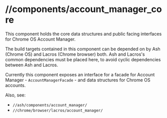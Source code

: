 # //components/account_manager_core

This component holds the core data structures and public facing interfaces for
Chrome OS Account Manager.

The build targets contained in this component can be depended on by Ash (Chrome
OS) and Lacros (Chrome browser) both. Ash and Lacros's common dependencies
must be placed here, to avoid cyclic dependencies between Ash and Lacros.

Currently this component exposes an interface for a facade for Account Manager -
`AccountManagerFacade` - and data structures for Chrome OS accounts.

Also, see:
- `//ash/components/account_manager/`
- `//chrome/browser/lacros/account_manager/`
